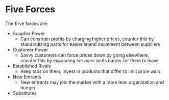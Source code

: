 # Five Forces

The firve forces are:
* Supplier Power
    * Can constrain profits by charging higher prices, counter this by standardizing parts for easier lateral movement between suppliers
* Customer Power
    * Savvy customers can force prices down by going elsewhere, counter this by expanding services so its harder for them to leave
* Established Rivals
    * Keep tabs on them, invest in products that differ to limit price wars
* New Entrants
    * New entrants may join the market with a more lean organization and hunger 
* Substitutes
